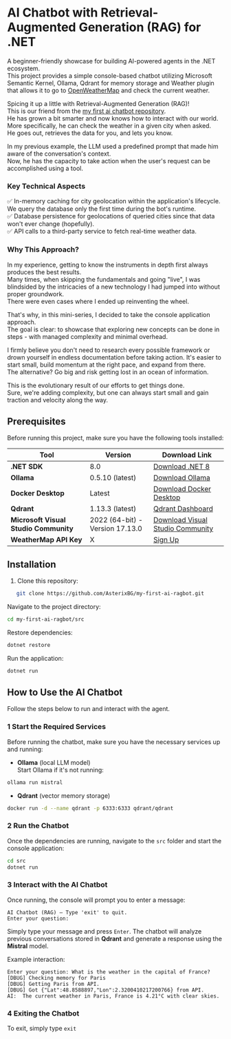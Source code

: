 # AI Chatbot with Retrieval-Augmented Generation (RAG) for .NET

A beginner-friendly showcase for building AI-powered agents in the .NET ecosystem.  
This project provides a simple console-based chatbot utilizing Microsoft Semantic Kernel, Ollama, Qdrant for memory storage and Weather plugin that allows it to go to [OpenWeatherMap](https://openweathermap.org) and check the current weather.

Spicing it up a little with Retrieval-Augmented Generation (RAG)!  
This is our friend from the [my first ai chatbot repository](https://github.com/AsterixBG/my-first-ai-chatbot).  
He has grown a bit smarter and now knows how to interact with our world.  
More specifically, he can check the weather in a given city when asked.  
He goes out, retrieves the data for you, and lets you know.  

In my previous example, the LLM used a predefined prompt that made him aware of the conversation's context.  
Now, he has the capacity to take action when the user's request can be accomplished using a tool.

### Key Technical Aspects

✅ In-memory caching for city geolocation within the application's lifecycle. We query the database only the first time during the bot's runtime.  
✅ Database persistence for geolocations of queried cities since that data won't ever change (hopefully).  
✅ API calls to a third-party service to fetch real-time weather data.

### Why This Approach?

In my experience, getting to know the instruments in depth first always produces the best results.  
Many times, when skipping the fundamentals and going "live", I was blindsided by the intricacies of a new technology I had jumped into without proper groundwork.  
There were even cases where I ended up reinventing the wheel.  

That's why, in this mini-series, I decided to take the console application approach.  
The goal is clear: to showcase that exploring new concepts can be done in steps - with managed complexity and minimal overhead.

I firmly believe you don't need to research every possible framework or drown yourself in endless documentation before taking action.
It's easier to start small, build momentum at the right pace, and expand from there.  
The alternative? Go big and risk getting lost in an ocean of information.

This is the evolutionary result of our efforts to get things done.  
Sure, we're adding complexity, but one can always start small and gain traction and velocity along the way.  

## Prerequisites

Before running this project, make sure you have the following tools installed:

| Tool | Version | Download Link |
|------|---------|--------------|
| **.NET SDK** | 8.0 | [Download .NET 8](https://dotnet.microsoft.com/en-us/download) |
| **Ollama** | 0.5.10 (latest) | [Download Ollama](https://ollama.com/download) |
| **Docker Desktop** | Latest | [Download Docker Desktop](https://www.docker.com/products/docker-desktop/) |
| **Qdrant** | 1.13.3 (latest) | [Qdrant Dashboard](http://localhost:6333/dashboard) |
| **Microsoft Visual Studio Community** | 2022 (64-bit) - Version 17.13.0 | [Download Visual Studio Community](https://visualstudio.microsoft.com/vs/community/) |
| **WeatherMap API Key** | X | [Sign Up](https://home.openweathermap.org/users/sign_up) |

## Installation  

1. Clone this repository:

```sh
   git clone https://github.com/AsterixBG/my-first-ai-ragbot.git
```

Navigate to the project directory:
```sh
cd my-first-ai-ragbot/src
```

Restore dependencies:

```sh
dotnet restore
```

Run the application:

```sh
dotnet run
```

## How to Use the AI Chatbot

Follow the steps below to run and interact with the agent.

### 1 Start the Required Services

Before running the chatbot, make sure you have the necessary services up and running:

- **Ollama** (local LLM model)  
  Start Ollama if it's not running:  

```sh
ollama run mistral
```

- **Qdrant** (vector memory storage)

```sh
docker run -d --name qdrant -p 6333:6333 qdrant/qdrant
```

### 2 Run the Chatbot

Once the dependencies are running, navigate to the `src` folder and start the console application:

```sh
cd src
dotnet run
```

### 3 Interact with the AI Chatbot

Once running, the console will prompt you to enter a message:

```
AI Chatbot (RAG) – Type 'exit' to quit.
Enter your question:
```

Simply type your message and press `Enter`. The chatbot will analyze previous conversations stored in **Qdrant** and generate a response using the **Mistral** model.

Example interaction:

```
Enter your question: What is the weather in the capital of France?
[DBUG] Checking memory for Paris
[DBUG] Getting Paris from API.
[DBUG] Got {"Lat":48.8588897,"Lon":2.3200410217200766} from API.
AI:  The current weather in Paris, France is 4.21°C with clear skies.
```

### 4 Exiting the Chatbot

To exit, simply type `exit`

